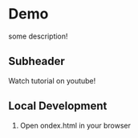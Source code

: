 # Demo

some description!

## Subheader

Watch tutorial on youtube!

## Local Development

1. Open ondex.html in your browser